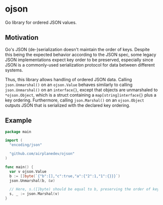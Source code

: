 # ojson
Go library for ordered JSON values.

## Motivation
Go's JSON (de-)serialization doesn't maintain the order of keys. Despite this being the expected behavior according to the JSON spec, some legacy JSON implementations expect key order to be preserved, especially since JSON is a commonly-used serialization protocol for data between different systems. 

Thus, this library allows handling of ordered JSON data. Calling `json.Unmarshal()` on an `ojson.Value` behaves similarly to calling `json.Unmarshal()` on an `interface{}`, except that objects are unmarshaled to `*ojson.Object`, which is a struct containing a `map[string]interface{}` plus a key ordering. Furthermore, calling `json.Marshal()` on an `ojson.Object` outputs JSON that is serialized with the declared key ordering.

## Example
```go
package main

import (
  "encoding/json"

  "github.com/airplanedev/ojson"
)

func main() {
  var v ojson.Value
  b := []byte(`{"b":[],"c":true,"a":{"2":1,"1":{}}}`)
  json.Unmarshal(b, &v)

  // Here, s.([]byte) should be equal to b, preserving the order of keys in the relevant JSON objects.
  s, _ := json.Marshal(v)
}
```
